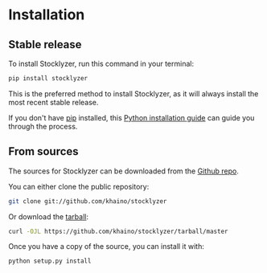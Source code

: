 # Installation

## Stable release

To install Stocklyzer, run this command in your terminal:

```sh
pip install stocklyzer
```

This is the preferred method to install Stocklyzer, as it will always install the most recent stable release.

If you don't have [pip](https://pip.pypa.io) installed, this [Python installation guide](http://docs.python-guide.org/en/latest/starting/installation/) can guide you through the process.

## From sources

The sources for Stocklyzer can be downloaded from the [Github repo](https://github.com/khaino/stocklyzer).

You can either clone the public repository:

```sh
git clone git://github.com/khaino/stocklyzer
```

Or download the [tarball](https://github.com/khaino/stocklyzer/tarball/master):

```sh
curl -OJL https://github.com/khaino/stocklyzer/tarball/master
```

Once you have a copy of the source, you can install it with:

```sh
python setup.py install
```
